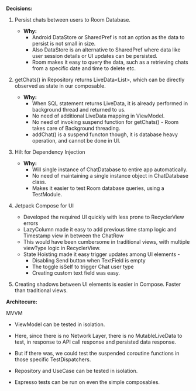 **Decisions:**

1. Persist chats between users to Room Database.
   - **Why:**
     - Android DataStore or SharedPref is not an option as the data to persist is not small in size.
     - Also DataStore is an alternative to SharedPref where data like user session details or UI updates can be persisted.
     - Room makes it easy to query the data, such as a retrieving chats from a specific date and time to delete etc.

2. getChats() in Repository returns LiveData<List<Chat>>, which can be directly observed as state in our composable.
   - **Why:**
     - When SQL statement returns LiveData, it is already performed in background thread and returned to us.
     - No need of additional LiveData mapping in ViewModel.
     - No need of invoking suspend function for getChats() - Room takes care of Background threading.
     - addChat() is a suspend functon though, it is database heavy operation, and cannot be done in UI.

4. Hilt for Dependency Injection
   - **Why:**
     - Will single instance of ChatDatabase to entire app automatically.
     - No need of maintaining a single instance object in ChatDatabase class.
     - Makes it easier to test Room database queries, using a TestModule.

5. Jetpack Compose for UI
   - Developed the required UI quickly with less prone to RecyclerView errors
   - LazyColumn made it easy to add previous time stamp logic and Timestamp view in between the ChatRow
   - This would have been cumbersome in traditional views, with multiple viewType logic in RecyclerView.
   - State Hoisting made it easy trigger updates among UI elements -
     - Disabling Send button when TextField is empty
     - The toggle isSelf to trigger Chat user type
     - Creating custom text field was easy.

6. Creating shadows between UI elements is easier in Compose. Faster than traditional views.

**Architecure:**

MVVM
- ViewModel can be tested in isolation. 
- Here, since there is no Network Layer, there is no MutableLiveData to test, in response to API call response and persisted data response.
- But if there was, we could test the suspended coroutine functions in those specific TestDispatchers.

- Repository and UseCase can be tested in isolation.
- Espresso tests can be run on even the simple composables.
    
